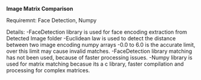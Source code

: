 **Image Matrix Comparison**

Requiremnt: Face Detection,
	          Numpy

Details:
	-FaceDetection library is used for face encoding extraction from Detected Image folder
	-Euclidean law is used to detect the distance between two image encoding numpy arrays
	-0.0 to 6.0 is the accurate limit, over this limit may cause invalid matches.
	-FaceDetection library matching has not been used, because of faster processing issues.
	-Numpy library is used for matrix matching becasue its a c library, faster compilation and processing for complex matrices. 
